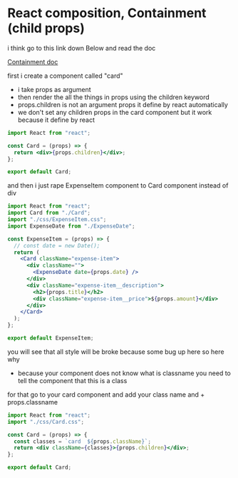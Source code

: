 # React composition, Containment (child props)

i think go to this link down Below and read the doc

[Containment doc](https://reactjs.org/docs/composition-vs-inheritance.html)

first i create a component called "card"

- i take props as argument
- then render the all the things in props using the children keyword
- props.children is not an argument props it define by react automatically
- we don't set any children props in the card component but it work because it define by react

```jsx
import React from "react";

const Card = (props) => {
  return <div>{props.children}</div>;
};

export default Card;
```

and then i just rape ExpenseItem component to Card component instead of div

```jsx
import React from "react";
import Card from "./Card";
import "./css/ExpenseItem.css";
import ExpenseDate from "./ExpenseDate";

const ExpenseItem = (props) => {
  // const date = new Date();
  return (
    <Card className="expense-item">
      <div className="">
        <ExpenseDate date={props.date} />
      </div>
      <div className="expense-item__description">
        <h2>{props.title}</h2>
        <div className="expense-item__price">${props.amount}</div>
      </div>
    </Card>
  );
};

export default ExpenseItem;
```

you will see that all style will be broke because some bug up here so here why

- because your component does not know what is classname you need to tell the component that this is a class

for that go to your card component and add your class name and + props.classname

```jsx
import React from "react";
import "./css/Card.css";

const Card = (props) => {
  const classes = `card  ${props.className}`;
  return <div className={classes}>{props.children}</div>;
};

export default Card;
```
